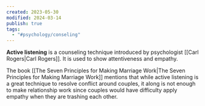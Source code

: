 ```yaml
---
created: 2023-05-30
modified: 2024-03-14
publish: true
tags:
  - "#psychology/conseling"
---
```


**Active listening** is a counseling technique introduced by psychologist [[Carl Rogers|Carl Rogers]]. It is used to show attentiveness and empathy.

The book [[The Seven Principles for Making Marriage Work|The Seven Principles for Making Marriage Work]] mentions that while active listening is a great technique to resolve conflict around couples, it along is not enough to make relationship work since couples would have difficulty apply empathy when they are trashing each other.